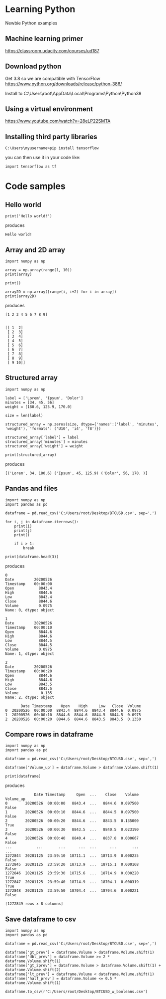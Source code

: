 # Learning Python
Newbie Python examples


## Machine learning primer

https://classroom.udacity.com/courses/ud187

## Download python

Get 3.8 so we are compatible with TensorFlow
https://www.python.org/downloads/release/python-386/

Install to C:\Users\root\AppData\Local\Programs\Python\Python38

## Using a virtual environment

https://www.youtube.com/watch?v=28eLP22SMTA

## Installing third party libraries

`C:\Users\myusername>pip install tensorflow`


you can then use it in your code like:

```
import tensorflow as tf
```

# Code samples

## Hello world

```
print('Hello world!')
```

produces

```
Hello world!
```

## Array and 2D array

```
import numpy as np

array = np.array(range(1, 10))
print(array)

print()

array2D = np.array([range(i, i+2) for i in array])
print(array2D)
```

produces

```
[1 2 3 4 5 6 7 8 9]


[[ 1  2]
 [ 2  3]
 [ 3  4]
 [ 4  5]
 [ 5  6]
 [ 6  7]
 [ 7  8]
 [ 8  9]
 [ 9 10]]
```

## Structured array

```
import numpy as np

label = ['Lorem', 'Ipsum', 'Dolor']
minutes = [34, 45, 56]
weight = [180.6, 125.9, 170.0]

size = len(label)

structured_array = np.zeros(size, dtype={'names':('label', 'minutes', 'weight'), 'formats': ('U10', 'i4', 'f8')})

structured_array['label'] = label
structured_array['minutes'] = minutes
structured_array['weight'] = weight

print(structured_array)
```

produces

```
[('Lorem', 34, 180.6) ('Ipsum', 45, 125.9) ('Dolor', 56, 170. )]
```

## Pandas and files

```
import numpy as np
import pandas as pd

dataframe = pd.read_csv('C:/Users/root/Desktop/BTCUSD.csv', sep=',')

for i, j in dataframe.iterrows():
    print(i)
    print(j)
    print()

    if i > 1:
        break

print(dataframe.head(3))
```

produces

```
0
Date         20200526
Timestamp    00:00:00
Open           8843.4
High           8844.6
Low            8843.4
Close          8844.6
Volume         0.0975
Name: 0, dtype: object

1
Date         20200526
Timestamp    00:00:10
Open           8844.6
High           8844.6
Low            8844.5
Close          8844.5
Volume         0.0975
Name: 1, dtype: object

2
Date         20200526
Timestamp    00:00:20
Open           8844.6
High           8844.6
Low            8843.5
Close          8843.5
Volume          0.135
Name: 2, dtype: object

       Date Timestamp    Open    High     Low   Close  Volume
0  20200526  00:00:00  8843.4  8844.6  8843.4  8844.6  0.0975
1  20200526  00:00:10  8844.6  8844.6  8844.5  8844.5  0.0975
2  20200526  00:00:20  8844.6  8844.6  8843.5  8843.5  0.1350

```


## Compare rows in dataframe

```
import numpy as np
import pandas as pd

dataframe = pd.read_csv('C:/Users/root/Desktop/BTCUSD.csv', sep=',')

dataframe['Volume_up'] = dataframe.Volume > dataframe.Volume.shift(1)

print(dataframe)
```

produces

```
             Date Timestamp     Open  ...    Close    Volume  Volume_up
0        20200526  00:00:00   8843.4  ...   8844.6  0.097500      False
1        20200526  00:00:10   8844.6  ...   8844.5  0.097500      False
2        20200526  00:00:20   8844.6  ...   8843.5  0.135000       True
3        20200526  00:00:30   8843.5  ...   8840.5  0.023190      False
4        20200526  00:00:40   8840.4  ...   8837.8  0.000667      False
...           ...       ...      ...  ...      ...       ...        ...
1272844  20201125  23:59:10  18711.1  ...  18713.9  0.000235      False
1272845  20201125  23:59:20  18713.9  ...  18715.1  0.000168      False
1272846  20201125  23:59:30  18715.6  ...  18714.9  0.000220       True
1272847  20201125  23:59:40  18714.9  ...  18704.1  0.000319       True
1272848  20201125  23:59:50  18704.4  ...  18704.6  0.000221      False

[1272849 rows x 8 columns]
```

## Save dataframe to csv

```
import numpy as np
import pandas as pd

dataframe = pd.read_csv('C:/Users/root/Desktop/BTCUSD.csv', sep=',')

dataframe['gt_prev'] = dataframe.Volume > dataframe.Volume.shift(1)
dataframe['dbl_prev'] = dataframe.Volume >= 2 * dataframe.Volume.shift(1)
dataframe['gt_2prev'] = dataframe.Volume > dataframe.Volume.shift(1) + dataframe.Volume.shift(2)
dataframe['lt_prev'] = dataframe.Volume < dataframe.Volume.shift(1)
dataframe['half_prev'] = dataframe.Volume <= 0.5 * dataframe.Volume.shift(1)

dataframe.to_csv(r'C:/Users/root/Desktop/BTCUSD_w_booleans.csv')
```
